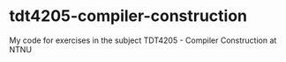 # tdt4205-compiler-construction
My code for exercises in the subject TDT4205 - Compiler Construction at NTNU
